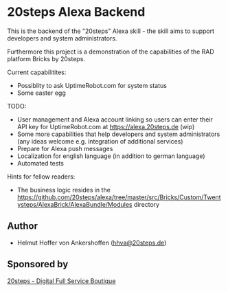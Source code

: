 20steps Alexa Backend
=====================

This is the backend of the "20steps" Alexa skill - the skill aims to support developers and system administrators. 

Furthermore this project is a demonstration of the capabilities of the RAD platform Bricks by 20steps.

Current capabilitites:
* Possiblity to ask UptimeRobot.com for system status
* Some easter egg

TODO:
* User management and Alexa account linking so users can enter their API key for UptimeRobot.com at https://alexa.20steps.de (wip)
* Some more capabilities that help developers and system administrators (any ideas welcome e.g. integration of additional services)
* Prepare for Alexa push messages
* Localization for english language (in addition to german language)
* Automated tests

Hints for fellow readers:
* The business logic resides in the https://github.com/20steps/alexa/tree/master/src/Bricks/Custom/Twentysteps/AlexaBrick/AlexaBundle/Modules directory

## Author

* Helmut Hoffer von Ankershoffen (hhva@20steps.de)

## Sponsored by
<a href="http://20steps.de">20steps - Digital Full Service Boutique</a>

[1]:  https://github.com/20steps/bricks-installer
[2]:  https://symfony.com/
[3]:  https://api-platform.com/
[4]:  https://wordpress.org/
[5]:  http://lucene.apache.org/solr/
[6]:  https://angularjs.org/
[7]:  https://ionicframework.com/
[8]:  https://packagist.org/
[9]:  https://20steps.de

[20]:  https://symfony.com/doc/current/bundles/SensioFrameworkExtraBundle/index.html
[21]:  https://symfony.com/doc/3.2/doctrine.html
[22]:  https://symfony.com/doc/3.2/templating.html
[23]:  https://symfony.com/doc/3.2/security.html
[24]:  https://symfony.com/doc/3.2/email.html
[25]:  https://symfony.com/doc/3.2/logging.html
[26]:  https://symfony.com/doc/3.2/assetic/asset_management.html
[27]:  https://symfony.com/doc/current/bundles/SensioGeneratorBundle/index.html

